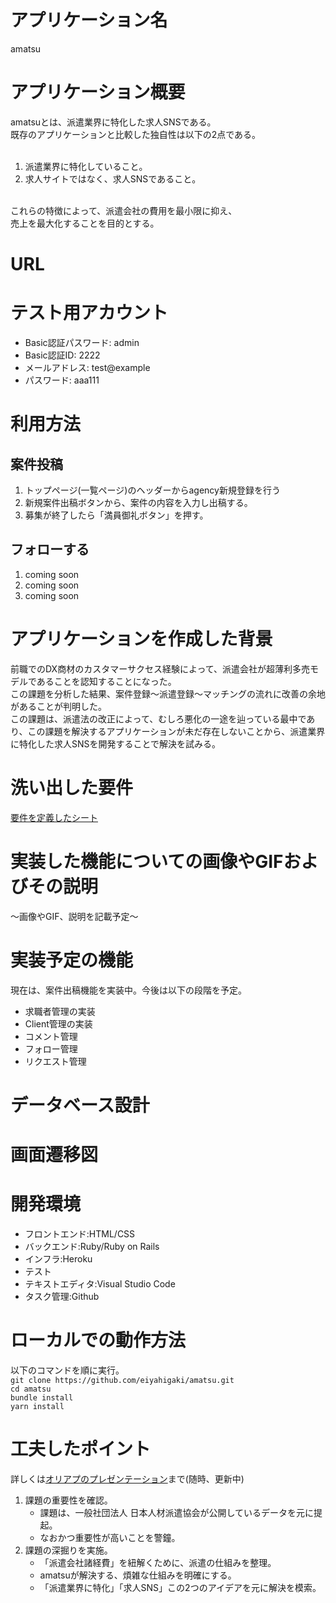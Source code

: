 # アプリケーション名
amatsu

# アプリケーション概要
amatsuとは、派遣業界に特化した求人SNSである。<br>
既存のアプリケーションと比較した独自性は以下の2点である。<br><br>

1. 派遣業界に特化していること。<br>
2. 求人サイトではなく、求人SNSであること。<br><br>

これらの特徴によって、派遣会社の費用を最小限に抑え、<br>売上を最大化することを目的とする。

# URL

# テスト用アカウント
- Basic認証パスワード: admin<br>
- Basic認証ID: 2222<br>
- メールアドレス: test@example<br>
- パスワード: aaa111

# 利用方法
## 案件投稿
1. トップページ(一覧ページ)のヘッダーからagency新規登録を行う<br>
2. 新規案件出稿ボタンから、案件の内容を入力し出稿する。<br>
3. 募集が終了したら「満員御礼ボタン」を押す。

## フォローする
1. coming soon<br>
2. coming soon<br>
3. coming soon
# アプリケーションを作成した背景
前職でのDX商材のカスタマーサクセス経験によって、派遣会社が超薄利多売モデルであることを認知することになった。<br>この課題を分析した結果、案件登録〜派遣登録〜マッチングの流れに改善の余地があることが判明した。<br>この課題は、派遣法の改正によって、むしろ悪化の一途を辿っている最中であり、この課題を解決するアプリケーションが未だ存在しないことから、派遣業界に特化した求人SNSを開発することで解決を試みる。

# 洗い出した要件
[要件を定義したシート](https://docs.google.com/spreadsheets/d/1rI2AjzlPVocomCXgNSn8W8DUu0PODu0c6WO_NBfAkL4/edit?usp=sharing)

# 実装した機能についての画像やGIFおよびその説明
〜画像やGIF、説明を記載予定〜

# 実装予定の機能
現在は、案件出稿機能を実装中。今後は以下の段階を予定。<br>
- 求職者管理の実装<br>
- Client管理の実装<br>
- コメント管理<br>
- フォロー管理<br>
- リクエスト管理

# データベース設計

# 画面遷移図

# 開発環境
- フロントエンド:HTML/CSS<br>
- バックエンド:Ruby/Ruby on Rails<br>
- インフラ:Heroku<br>
- テスト<br>
- テキストエディタ:Visual Studio Code<br>
- タスク管理:Github

# ローカルでの動作方法
以下のコマンドを順に実行。<br>
`git clone https://github.com/eiyahigaki/amatsu.git`<br>
`cd amatsu`<br>
`bundle install`<br>
`yarn install`

# 工夫したポイント
詳しくは[オリアプのプレゼンテーション](https://docs.google.com/presentation/d/1myF5QOogP9evBlYyuAzwf6aN-OH1HDkWv_YXzqqmgr8/edit?usp=sharing)まで(随時、更新中)
1. 課題の重要性を確認。<br>
    - 課題は、一般社団法人 日本人材派遣協会が公開しているデータを元に提起。<br>
    - なおかつ重要性が高いことを警鐘。<br>
2. 課題の深掘りを実施。<br>
    - 「派遣会社諸経費」を紐解くために、派遣の仕組みを整理。<br>
    - amatsuが解決する、煩雑な仕組みを明確にする。<br>
    - 「派遣業界に特化」「求人SNS」この2つのアイデアを元に解決を模索。<br>
